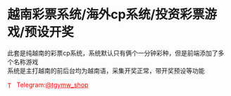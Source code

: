 # 越南彩票系统/海外cp系统/投资彩票游戏/预设开奖

此套是纯越南的彩票cp系统，系统默认只有俩个一分钟彩种，但是前端添加了多个名称游戏<br>系统是主打越南的前后台均为越南语，采集开奖正常，带开奖预设等功能<br>


<p style="color: red;"><img src="https://cdn-icons-png.flaticon.com/512/2111/2111646.png" alt="Telegram Icon" style="width: 16px; vertical-align: middle; margin-right: 5px;">Telegram:<a href="https://t.me/tgymw_shop" style="color: red;">@tgymw_shop</a></p>
